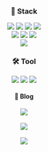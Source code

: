 


<!-- **ryudg/ryudg** is a ✨ _special_ ✨ repository because its `README.md` (this file) appears on your GitHub profile.

Here are some ideas to get you started:

- 🔭 I’m currently working on ...
- 🌱 I’m currently learning ...
- 👯 I’m looking to collaborate on ...
- 🤔 I’m looking for help with ...
- 💬 Ask me about ...
- 📫 How to reach me: ...
- 😄 Pronouns: ...
- ⚡ Fun fact: ... -->


<div align="center">
  <h3>🎨 Stack</h3>
	<img src="https://img.shields.io/badge/HTML5-E34F26?style=flat&logo=HTML5&logoColor=white" />
	<img src="https://img.shields.io/badge/CSS3-1572B6?style=flat&logo=CSS3&logoColor=white" /> 
  <img src="https://img.shields.io/badge/Javascript-F7DF1E?style=flat&logo=Javascript&logoColor=white" /> 
  <img src="https://img.shields.io/badge/jQuery-0769AD?style=flat&logo=jQuery&logoColor=white" /> <br> 
	<img src="https://img.shields.io/badge/Node.js-339933?style=flat&logo=Node.js&logoColor=white" /> 
  <img src="https://img.shields.io/badge/Express-000000?style=flat&logo=Express&logoColor=white" /> 
  <img src="https://img.shields.io/badge/MongoDB-47A248?style=flat&logo=MongoDB&logoColor=white" /> <br>
  <img src="https://img.shields.io/badge/React-61DAFB?style=flat&logo=React&logoColor=white" />
</div>

<!-- <div align="center">
  <h4>🌱 I’m currently learning ...</h4>
  <img src="https://img.shields.io/badge/Redux-764ABC?style=flat&logo=Redux&logoColor=white" />
</div> 
https://simpleicons.org/?q=type
-->




<div align="center">
  <h3>🛠 Tool</h3>
  <img src="https://img.shields.io/badge/GitHub-181717?style=flat&logo=GitHub&logoColor=white" />
  <img src="https://img.shields.io/badge/Figma-F24E1E?style=flat&logo=Figma&logoColor=white" /> 
  <img src="https://img.shields.io/badge/VisualStudioCode-007ACC?style=flat&logo=VisualStudioCode&logoColor=white" />
</div>

<div align="center">
<h4>🌱 Blog</h4>
  <a href="https://velog.io/@ryudg_"><img src="https://img.shields.io/badge/Velog-20C997?style=flat&logo=Velog&logoColor=white" /></a>
</div>

<br>

<div align="center">
  <img src="https://github-readme-stats.vercel.app/api/top-langs/?username=ryudg&layout=compact"><br><br>
  <img src="https://github-readme-stats.vercel.app/api?username=ryudg&show_icons=true">
</div>

